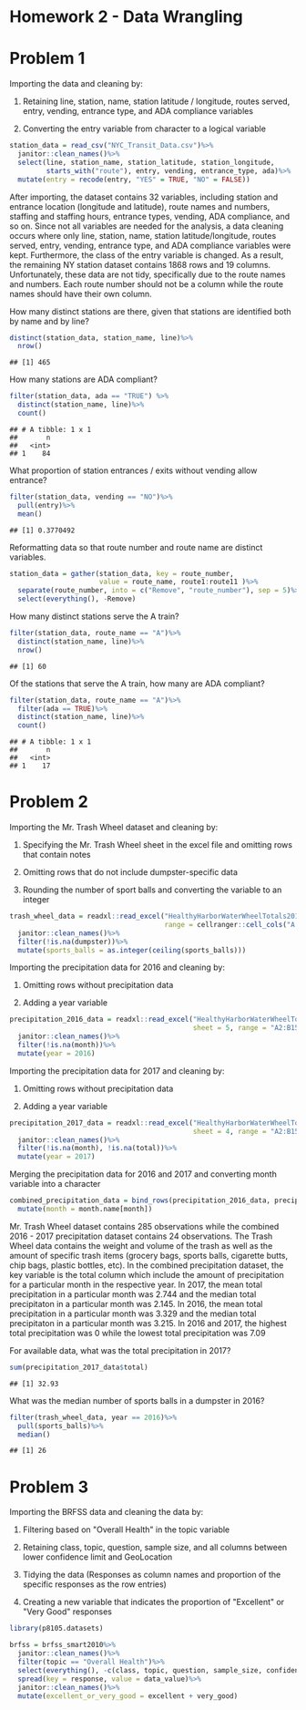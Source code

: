 Homework 2 - Data Wrangling
================

Problem 1
=========

Importing the data and cleaning by:

1.  Retaining line, station, name, station latitude / longitude, routes served, entry, vending, entrance type, and ADA compliance variables

2.  Converting the entry variable from character to a logical variable

``` r
station_data = read_csv("NYC_Transit_Data.csv")%>%
  janitor::clean_names()%>%
  select(line, station_name, station_latitude, station_longitude, 
         starts_with("route"), entry, vending, entrance_type, ada)%>%
  mutate(entry = recode(entry, "YES" = TRUE, "NO" = FALSE))
```

After importing, the dataset contains 32 variables, including station and entrance location (longitude and latitude), route names and numbers, staffing and staffing hours, entrance types, vending, ADA compliance, and so on. Since not all variables are needed for the analysis, a data cleaning occurs where only line, station, name, station latitude/longitude, routes served, entry, vending, entrance type, and ADA compliance variables were kept. Furthermore, the class of the entry variable is changed. As a result, the remaining NY station dataset contains 1868 rows and 19 columns. Unfortunately, these data are not tidy, specifically due to the route names and numbers. Each route number should not be a column while the route names should have their own column.

How many distinct stations are there, given that stations are identified both by name and by line?

``` r
distinct(station_data, station_name, line)%>%
  nrow()
```

    ## [1] 465

How many stations are ADA compliant?

``` r
filter(station_data, ada == "TRUE") %>%
  distinct(station_name, line)%>%
  count()
```

    ## # A tibble: 1 x 1
    ##       n
    ##   <int>
    ## 1    84

What proportion of station entrances / exits without vending allow entrance?

``` r
filter(station_data, vending == "NO")%>%
  pull(entry)%>%
  mean()
```

    ## [1] 0.3770492

Reformatting data so that route number and route name are distinct variables.

``` r
station_data = gather(station_data, key = route_number, 
                      value = route_name, route1:route11 )%>%
  separate(route_number, into = c("Remove", "route_number"), sep = 5)%>%
  select(everything(), -Remove)
```

How many distinct stations serve the A train?

``` r
filter(station_data, route_name == "A")%>%
  distinct(station_name, line)%>%
  nrow()
```

    ## [1] 60

Of the stations that serve the A train, how many are ADA compliant?

``` r
filter(station_data, route_name == "A")%>%
  filter(ada == TRUE)%>%
  distinct(station_name, line)%>%
  count()
```

    ## # A tibble: 1 x 1
    ##       n
    ##   <int>
    ## 1    17

Problem 2
=========

Importing the Mr. Trash Wheel dataset and cleaning by:

1.  Specifying the Mr. Trash Wheel sheet in the excel file and omitting rows that contain notes

2.  Omitting rows that do not include dumpster-specific data

3.  Rounding the number of sport balls and converting the variable to an integer

``` r
trash_wheel_data = readxl::read_excel("HealthyHarborWaterWheelTotals2018-7-28.xlsx", sheet = 1, 
                                      range = cellranger::cell_cols("A:N"))%>%
  janitor::clean_names()%>%
  filter(!is.na(dumpster))%>%
  mutate(sports_balls = as.integer(ceiling(sports_balls)))
```

Importing the precipitation data for 2016 and cleaning by:

1.  Omitting rows without precipitation data

2.  Adding a year variable

``` r
precipitation_2016_data = readxl::read_excel("HealthyHarborWaterWheelTotals2018-7-28.xlsx", 
                                             sheet = 5, range = "A2:B15")%>%
  janitor::clean_names()%>%
  filter(!is.na(month))%>%
  mutate(year = 2016)
```

Importing the precipitation data for 2017 and cleaning by:

1.  Omitting rows without precipitation data

2.  Adding a year variable

``` r
precipitation_2017_data = readxl::read_excel("HealthyHarborWaterWheelTotals2018-7-28.xlsx", 
                                             sheet = 4, range = "A2:B15")%>%
  janitor::clean_names()%>%
  filter(!is.na(month), !is.na(total))%>%
  mutate(year = 2017)
```

Merging the precipitation data for 2016 and 2017 and converting month variable into a character

``` r
combined_precipitation_data = bind_rows(precipitation_2016_data, precipitation_2017_data)%>%
  mutate(month = month.name[month])
```

Mr. Trash Wheel dataset contains 285 observations while the combined 2016 - 2017 precipitation dataset contains 24 observations. The Trash Wheel data contains the weight and volume of the trash as well as the amount of specific trash items (grocery bags, sports balls, cigarette butts, chip bags, plastic bottles, etc). In the combined precipitation dataset, the key variable is the total column which include the amount of precipitation for a particular month in the respective year. In 2017, the mean total precipitation in a particular month was 2.744 and the median total precipitaton in a particular month was 2.145. In 2016, the mean total precipitation in a particular month was 3.329 and the median total precipitaton in a particular month was 3.215. In 2016 and 2017, the highest total precipitation was 0 while the lowest total precipitation was 7.09

For available data, what was the total precipitation in 2017?

``` r
sum(precipitation_2017_data$total)
```

    ## [1] 32.93

What was the median number of sports balls in a dumpster in 2016?

``` r
filter(trash_wheel_data, year == 2016)%>%
  pull(sports_balls)%>%
  median()
```

    ## [1] 26

Problem 3
=========

Importing the BRFSS data and cleaning the data by:

1.  Filtering based on "Overall Health" in the topic variable

2.  Retaining class, topic, question, sample size, and all columns between lower confidence limit and GeoLocation

3.  Tidying the data (Responses as column names and proportion of the specific responses as the row entries)

4.  Creating a new variable that indicates the proportion of "Excellent" or "Very Good" responses

``` r
library(p8105.datasets)

brfss = brfss_smart2010%>%
  janitor::clean_names()%>%
  filter(topic == "Overall Health")%>%
  select(everything(), -c(class, topic, question, sample_size, confidence_limit_low:geo_location))%>%
  spread(key = response, value = data_value)%>%
  janitor::clean_names()%>%
  mutate(excellent_or_very_good = excellent + very_good)
```
